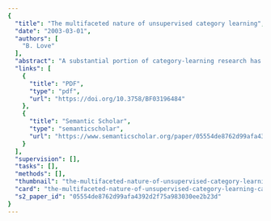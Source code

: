 ```yaml
---
{
  "title": "The multifaceted nature of unsupervised category learning",
  "date": "2003-03-01",
  "authors": [
    "B. Love"
  ],
  "abstract": "A substantial portion of category-learning research has focused on one learning mode—namely, classification learning (a supervised learning mode). Subsequently, theories of category learning have focused on how the abstract structure of categories (i.e., the co-occurrence patterns of feature values) affects acquisition. Recent work in supervised learning has shown that a learner’s interactions with the stimulus set also plays an important role in acquisition. The present study extends this work to unsupervised learning situations involving simple one-dimensional stimuli. The results suggest that categorization performance is a function of both learning mode (i.e., study conditions) and learning problem (i.e., category structure). Unsupervised learning, like supervised learning, appears to be multifaceted, with different learning modes best paired with certain learning problems.",
  "links": [
    {
      "title": "PDF",
      "type": "pdf",
      "url": "https://doi.org/10.3758/BF03196484"
    },
    {
      "title": "Semantic Scholar",
      "type": "semanticscholar",
      "url": "https://www.semanticscholar.org/paper/05554de8762d99afa4392d2f75a983030ee2b23d"
    }
  ],
  "supervision": [],
  "tasks": [],
  "methods": [],
  "thumbnail": "the-multifaceted-nature-of-unsupervised-category-learning-thumb.jpg",
  "card": "the-multifaceted-nature-of-unsupervised-category-learning-card.jpg",
  "s2_paper_id": "05554de8762d99afa4392d2f75a983030ee2b23d"
}
---
```


